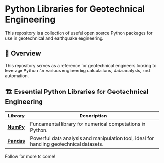 # Python Libraries for Geotechnical Engineering

This repository is a collection of useful open source Python packages for use in geotechnical and earthquake engineering. 

## 📌 Overview
This repository serves as a reference for geotechnical engineers looking to leverage Python for various engineering calculations, data analysis, and automation.

## 🏗 Essential Python Libraries for Geotechnical Engineering

| Library | Description |
|---------|------------|
| **[NumPy](https://github.com/numpy/numpy)** | Fundamental library for numerical computations in Python. |
| **[Pandas](https://github.com/pandas-dev/pandas)** | Powerful data analysis and manipulation tool, ideal for handling geotechnical datasets. |

Follow for more to come!


